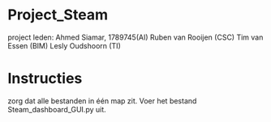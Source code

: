 # Project_Steam 

project leden:
Ahmed Siamar, 1789745(AI)
Ruben van Rooijen (CSC)
Tim  van Essen (BIM)
Lesly Oudshoorn (TI)

# Instructies 

zorg dat alle bestanden in één map zit. 
Voer het bestand Steam_dashboard_GUI.py uit. 

